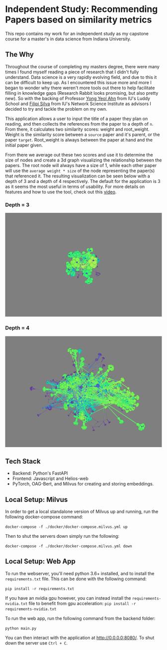 # Independent Study: Recommending Papers based on similarity metrics
This repo contains my work for an independent study as my capstone course for a master's in data science from Indiana University. 

## The Why
Throughout the course of completing my masters degree, there were many times I found myself reading a piece of research that I didn't fully understand. Data science is a very rapidly evolving field, and due to this it can be difficult to keep up. As I encountered this issue more and more I began to wonder why there weren't more tools out there to help facilitate filling in knowledge gaps (Research Rabbit looks promising, but also pretty new). So with the backing of Professor [Yong Yeol Ahn](https://luddy.indiana.edu/contact/profile/?Yong~Yeol_Ahn) from IU's Luddy School and [Filipi Silva](https://iuni.iu.edu/about/people/person/filipisilva) from IU's Network Science Institute as advisors I decided to try and tackle the problem on my own.

This application allows a user to input the title of a paper they plan on reading, and then collects the references from the paper to a depth of `n`. From there, it calculates two similarity scores: weight and root_weight. Weight is the similarity score between a `source` paper and it's parent, or the paper `target`. Root_weight is always between the paper at hand and the initial paper given.

From there we average out these two scores and use it to determine the size of nodes and create a 3d graph visualizing the relationship between the papers. The root node will always have a size of 1, while each other paper will use the `average weight * size` of the node representing the paper(s) that referenced it. The resulting visualization can be seen below with a depth of 3 and a depth of 4 respectively. The default for the application is 3 as it seems the most useful in terms of usability. For more details on features and how to use the tool, check out this [video](https://youtu.be/9nINe_z7_zU).

### Depth = 3
![Attention is all you need n = 3](./images/att_is_all_you_need_3.png)

### Depth = 4
![Attention is all you need n = 4](./images/att_is_all_you_need_4.png)

## Tech Stack
* Backend: Python's FastAPI
* Frontend: Javascript and Helios-web
* PyTorch, OAG-Bert, and Milvus for creating and storing embeddings.

## Local Setup: Milvus
In order to get a local standalone version of Milvus up and running, run the following docker-compose command:

`docker-compose -f ./docker/docker-compose.milvus.yml up`

Then to shut the servers down simply run the following:

`docker-compose -f ./docker/docker-compose.milvus.yml down`

## Local Setup: Web App
To run the webserver, you'll need python 3.6+ installed, and to install the `requirements.txt` file. This can be done with the following command:

`pip install -r requirements.txt`

If you have an nvidia gpu however, you can instead install the `requirements-nvidia.txt` file to benefit from gpu acceleration:
`pip install -r requirements-nvidia.txt`

To run the web app, run the following command from the backend folder:

`python main.py`

You can then interact with the application at http://0.0.0.0:8080/. To shut down the server use `Ctrl + C`.


